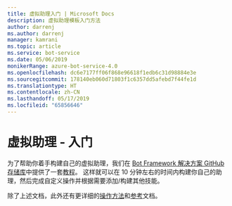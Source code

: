 ```yaml
---
title: 虚拟助理入门 | Microsoft Docs
description: 虚拟助理模板入门方法
author: darrenj
ms.author: darrenj
manager: kamrani
ms.topic: article
ms.service: bot-service
ms.date: 05/06/2019
monikerRange: azure-bot-service-4.0
ms.openlocfilehash: dc6e7177ff06f868e96618f1edb6c31d98884e3e
ms.sourcegitcommit: 178140eb060d71803f1c6357dd5afebd7f44fe1d
ms.translationtype: HT
ms.contentlocale: zh-CN
ms.lasthandoff: 05/17/2019
ms.locfileid: "65856646"
---
```

# <a name="virtual-assistant---getting-started"></a>虚拟助理 - 入门

为了帮助你着手构建自己的虚拟助理，我们在 [Bot Framework 解决方案 GitHub 存储库](https://github.com/Microsoft/botframework-solutions)中提供了一套[教程](https://github.com/microsoft/AI/tree/master/docs#tutorials)。 这样就可以在 10 分钟左右的时间内构建你自己的助理，然后完成自定义操作并根据需要添加/构建其他技能。

除了上述文档，此外还有更详细的[操作方法](https://github.com/microsoft/AI/tree/master/docs#how-to)和[参考](https://github.com/microsoft/AI/tree/master/docs#reference)文档。